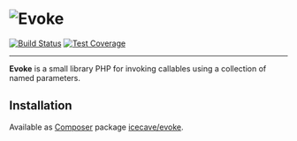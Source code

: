 # ![Evoke]

[![Build Status]](http://travis-ci.org/IcecaveStudios/evoke)
[![Test Coverage]](http://icecave.com.au/evoke/artifacts/tests/coverage)

---

**Evoke** is a small library PHP for invoking callables using a collection of named parameters.

## Installation

Available as [Composer](http://getcomposer.org) package [icecave/evoke](https://packagist.org/packages/icecave/evoke).

<!-- references -->
[Evoke]: http://icecave.com.au/assets/img/project-icons/icon-evoke.png
[Build Status]: https://raw.github.com/IcecaveStudios/evoke/gh-pages/artifacts/images/icecave/regular/build-status.png
[Test Coverage]: https://raw.github.com/IcecaveStudios/evoke/gh-pages/artifacts/images/icecave/regular/coverage.png
